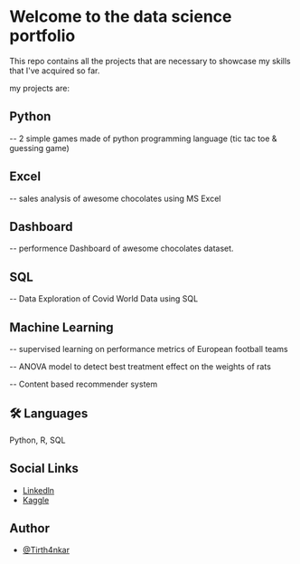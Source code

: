 
# Welcome to the data science portfolio

This repo contains all the projects that are necessary to showcase my skills that I've acquired so far.

my projects are:

## Python

-- 2 simple games made of python programming language (tic tac toe & guessing game)

## Excel
-- sales analysis of awesome chocolates using MS Excel 

## Dashboard
-- performence Dashboard of awesome chocolates dataset.

## SQL
-- Data Exploration of Covid World Data using SQL   

## Machine Learning
-- supervised learning on performance metrics of European football teams 

-- ANOVA model to detect best treatment effect on the weights of rats  

-- Content based recommender system


## 🛠 Languages 
Python, R, SQL


## Social Links

 - [Linkedln](https://www.linkedin.com/in/tirthankarchakraborty1999/)
 - [Kaggle](https://www.kaggle.com/trtha4nkar)
 


## Author

- [@Tirth4nkar](https://github.com/Tirth4nkar) 
